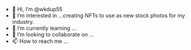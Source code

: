 - 👋 Hi, I’m @wkdup55
- 👀 I’m interested in ...creating NFTs to use as new stock photos for my industry.
- 🌱 I’m currently learning ...
- 💞️ I’m looking to collaborate on ...
- 📫 How to reach me ...

<!---
wkdup55/wkdup55 is a ✨ special ✨ repository because its `README.md` (this file) appears on your GitHub profile.
You can click the Preview link to take a look at your changes.
--->
